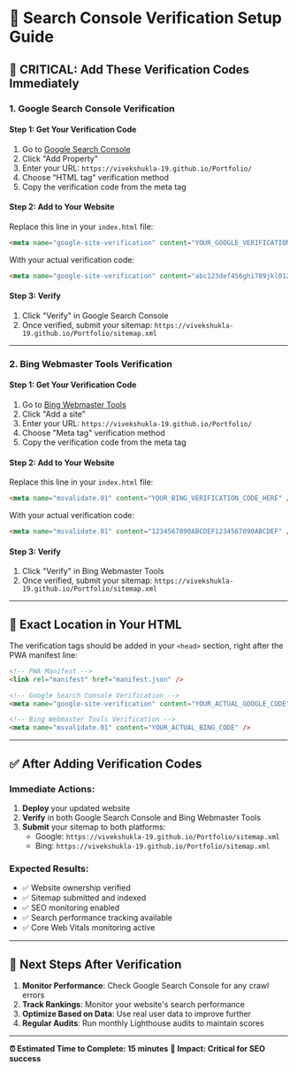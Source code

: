 # 🔧 Search Console Verification Setup Guide

## 🚨 CRITICAL: Add These Verification Codes Immediately

### 1. Google Search Console Verification

#### Step 1: Get Your Verification Code
1. Go to [Google Search Console](https://search.google.com/search-console)
2. Click "Add Property"
3. Enter your URL: `https://vivekshukla-19.github.io/Portfolio/`
4. Choose "HTML tag" verification method
5. Copy the verification code from the meta tag

#### Step 2: Add to Your Website
Replace this line in your `index.html` file:
```html
<meta name="google-site-verification" content="YOUR_GOOGLE_VERIFICATION_CODE_HERE" />
```

With your actual verification code:
```html
<meta name="google-site-verification" content="abc123def456ghi789jkl012mno345pqr678stu901vwx234yz" />
```

#### Step 3: Verify
1. Click "Verify" in Google Search Console
2. Once verified, submit your sitemap: `https://vivekshukla-19.github.io/Portfolio/sitemap.xml`

---

### 2. Bing Webmaster Tools Verification

#### Step 1: Get Your Verification Code
1. Go to [Bing Webmaster Tools](https://www.bing.com/webmasters)
2. Click "Add a site"
3. Enter your URL: `https://vivekshukla-19.github.io/Portfolio/`
4. Choose "Meta tag" verification method
5. Copy the verification code from the meta tag

#### Step 2: Add to Your Website
Replace this line in your `index.html` file:
```html
<meta name="msvalidate.01" content="YOUR_BING_VERIFICATION_CODE_HERE" />
```

With your actual verification code:
```html
<meta name="msvalidate.01" content="1234567890ABCDEF1234567890ABCDEF" />
```

#### Step 3: Verify
1. Click "Verify" in Bing Webmaster Tools
2. Once verified, submit your sitemap: `https://vivekshukla-19.github.io/Portfolio/sitemap.xml`

---

## 📍 Exact Location in Your HTML

The verification tags should be added in your `<head>` section, right after the PWA manifest line:

```html
<!-- PWA Manifest -->
<link rel="manifest" href="manifest.json" />

<!-- Google Search Console Verification -->
<meta name="google-site-verification" content="YOUR_ACTUAL_GOOGLE_CODE" />

<!-- Bing Webmaster Tools Verification -->
<meta name="msvalidate.01" content="YOUR_ACTUAL_BING_CODE" />
```

---

## ✅ After Adding Verification Codes

### Immediate Actions:
1. **Deploy** your updated website
2. **Verify** in both Google Search Console and Bing Webmaster Tools
3. **Submit** your sitemap to both platforms:
   - Google: `https://vivekshukla-19.github.io/Portfolio/sitemap.xml`
   - Bing: `https://vivekshukla-19.github.io/Portfolio/sitemap.xml`

### Expected Results:
- ✅ Website ownership verified
- ✅ Sitemap submitted and indexed
- ✅ SEO monitoring enabled
- ✅ Search performance tracking available
- ✅ Core Web Vitals monitoring active

---

## 🎯 Next Steps After Verification

1. **Monitor Performance**: Check Google Search Console for any crawl errors
2. **Track Rankings**: Monitor your website's search performance
3. **Optimize Based on Data**: Use real user data to improve further
4. **Regular Audits**: Run monthly Lighthouse audits to maintain scores

---

**⏰ Estimated Time to Complete: 15 minutes**
**🎯 Impact: Critical for SEO success**
